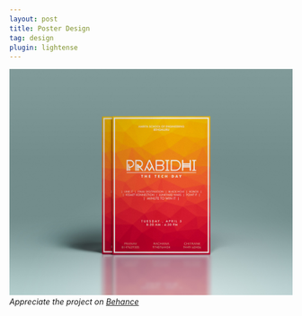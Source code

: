```yaml
---
layout: post
title: Poster Design
tag: design
plugin: lightense
---
```


![Poster](assets/img/poster.jpg)
*Appreciate the project on [Behance](https://www.behance.net/gallery/42025197/Event-Poster)*